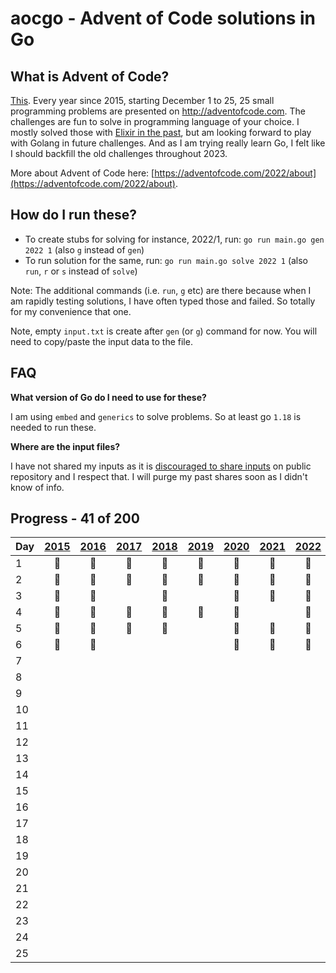 # aocgo - Advent of Code solutions in Go

## What is Advent of Code?

[This](https://adventofcode.com). Every year since 2015, starting December 1 to 25, 25 small programming problems are presented on http://adventofcode.com. The challenges are fun to solve in programming language of your choice. I mostly solved those with [Elixir in the past](https://github.com/code-shoily/advent_of_code), but am looking forward to play with Golang in future challenges. And as I am trying really learn Go, I felt like I should backfill the old challenges throughout 2023. 

More about Advent of Code here: [https://adventofcode.com/2022/about](https://adventofcode.com/2022/about).

## How do I run these?
* To create stubs for solving for instance, 2022/1, run: `go run main.go gen 2022 1` (also `g` instead of `gen`)
* To run solution for the same, run: `go run main.go solve 2022 1` (also `run`, `r` or `s` instead of `solve`)

Note: The additional commands (i.e. `run`, `g` etc) are there because when I am rapidly testing solutions, I have often typed those and failed. So totally for my convenience that one.

Note, empty `input.txt` is create after `gen` (or `g`) command for now. You will need to copy/paste the input data to the file.

## FAQ

**What version of Go do I need to use for these?**

I am using `embed` and `generics` to solve problems. So at least go `1.18` is needed to run these. 

**Where are the input files?**

I have not shared my inputs as it is [discouraged to share inputs](https://www.reddit.com/r/adventofcode/comments/k99rod/sharing_input_data_were_we_requested_not_to/) on public repository and I respect that. I will purge my past shares soon as I didn't know of info. 

## Progress - 41 of 200

| Day | [2015](year15) | [2016](year16) | [2017](year17) | [2018](year18) | [2019](year19) | [2020](year20) | [2021](year21) | [2022](year22) |
|---|:-:|:-:|:-:|:-:|:-:|:-:|:-:|:-:|
|1| :1st_place_medal: | :1st_place_medal: | :1st_place_medal: | :1st_place_medal: | :1st_place_medal:| :1st_place_medal: | :1st_place_medal: | :1st_place_medal: |
|2| :1st_place_medal: | :1st_place_medal: | :1st_place_medal: | :1st_place_medal: | :1st_place_medal: | :1st_place_medal: | :1st_place_medal: | :1st_place_medal: |
|3| :1st_place_medal: | :1st_place_medal: | | :1st_place_medal: | | :1st_place_medal: | :1st_place_medal: | :1st_place_medal: |
|4| :1st_place_medal: | :1st_place_medal: | :1st_place_medal: | :1st_place_medal: | :1st_place_medal: | :1st_place_medal: | | :1st_place_medal: |
|5| :1st_place_medal: | :1st_place_medal: | :1st_place_medal: | :1st_place_medal: | | :1st_place_medal: | :1st_place_medal: | :1st_place_medal: |
|6| :1st_place_medal: | :1st_place_medal: | | | | :1st_place_medal: | :1st_place_medal: | :1st_place_medal: |
|7| | | | | | | | |
|8| | | | | | | | |
|9| | | | | | | | |
|10| | | | | | | | |
|11| | | | | | | | |
|12| | | | | | | | |
|13| | | | | | | | |
|14| | | | | | | | |
|15| | | | | | | | |
|16| | | | | | | | |
|17| | | | | | | | |
|18| | | | | | | | |
|19| | | | | | | | |
|20| | | | | | | | |
|21| | | | | | | | |
|22| | | | | | | | |
|23| | | | | | | | |
|24| | | | | | | | |
|25| | | | | | | | |

